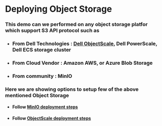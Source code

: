 # Deploying Object Storage

### This demo can we performed on any object storage platfor which support S3 API protocol such as 
- ### From Dell Technologies : [Dell ObjectScale](https://www.dell.com/en-in/dt/storage/objectscale.htm#tab0=0), Dell PowerScale, Dell ECS storage cluster 
- ### From Cloud Vendor      : Amazon AWS, or Azure Blob Storage
- ### From community         : MinIO

### Here we are showing options to setup few of the above mentioned Object Storage

- #### Follow [MinIO deployment steps](./minio/README.md)

- #### Follow [ObjectScale deployment steps](./ObjectScale/README.md)